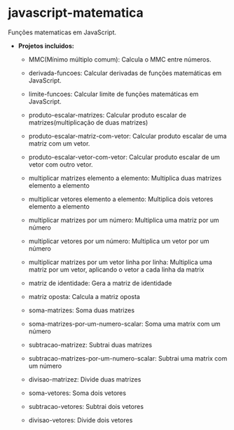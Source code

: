 # javascript-matematica
Funções matematicas em JavaScript.

- **Projetos incluidos:**
  -  MMC(Mínimo múltiplo comum): Calcula o MMC entre números.

  -  derivada-funcoes: Calcular derivadas de funções matemáticas em JavaScript.
  
  -  limite-funcoes: Calcular limite de funções matemáticas em JavaScript.
  
  -  produto-escalar-matrizes: Calcular produto escalar de matrizes(multiplicação de duas matrizes)

  -  produto-escalar-matriz-com-vetor: Calcular produto escalar de uma matriz com um vetor.

  -  produto-escalar-vetor-com-vetor: Calcular produto escalar de um vetor com outro vetor.

  -  multiplicar matrizes elemento a elemento: Multiplica duas matrizes elemento a elemento

  -  multiplicar vetores elemento a elemento: Multiplica dois vetores elemento a elemento

  -  multiplicar matrizes por um número: Multiplica uma matriz por um número

  -  multiplicar vetores por um número: Multiplica um vetor por um número

  -  multiplicar matrizes por um vetor linha por linha: Multiplica uma matriz por um vetor, aplicando o vetor a cada linha da matrix

  -  matriz de identidade: Gera a matriz de identidade

  -  matriz oposta: Calcula a matriz oposta

  -  soma-matrizes: Soma duas matrizes

  -  soma-matrizes-por-um-numero-scalar: Soma uma matrix com um número

  -  subtracao-matrizez: Subtrai duas matrizes

  -  subtracao-matrizes-por-um-numero-scalar: Subtrai uma matrix com um número

  -  divisao-matrizez: Divide duas matrizes

  -  soma-vetores: Soma dois vetores

  -  subtracao-vetores: Subtrai dois vetores

  -  divisao-vetores: Divide dois vetores